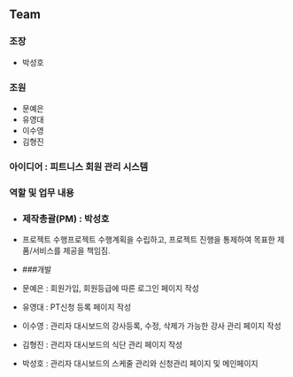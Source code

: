 ## Team
### 조장
+ 박성호

### 조원
+ 문예은
+ 유영대
+ 이수영
+ 김형진

### 아이디어 : 피트니스 회원 관리 시스템
### 역할 및 업무 내용
+ ### 제작총괄(PM) : 박성호
 + 프로젝트 수행프로젝트 수행계획을 수립하고, 프로젝트 진행을 통제하여 목표한 제품/서비스를 제공을 책임짐.

+ ###개발
 + 문예은 : 회원가입, 회원등급에 따른 로그인 페이지 작성
 + 유영대 : PT신청 등록 페이지 작성
 + 이수영 : 관리자 대시보드의 강사등록, 수정, 삭제가 가능한 강사 관리 페이지 작성
 + 김형진 : 관리자 대시보드의 식단 관리 페이지 작성
 + 박성호 : 관리자 대시보드의 스케줄 관리와 신청관리 페이지 및 메인페이지 
